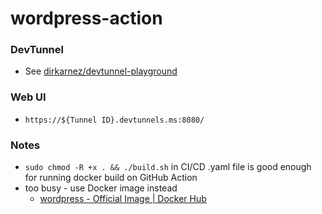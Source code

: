 wordpress-action
================

### DevTunnel
- See [dirkarnez/devtunnel-playground](https://github.com/dirkarnez/devtunnel-playground)

### Web UI
- `https://${Tunnel ID}.devtunnels.ms:8080/`

### Notes
- `sudo chmod -R +x . && ./build.sh` in CI/CD .yaml file is good enough for running docker build on GitHub Action
- too busy - use Docker image instead
  - [wordpress - Official Image | Docker Hub](https://hub.docker.com/_/wordpress)

